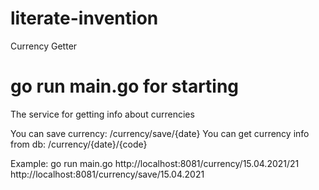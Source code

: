 # literate-invention
Currency Getter

# go run main.go for starting
The service for getting info about currencies


You can save currency: /currency/save/{date} 
You can get currency info from db: /currency/{date}/{code}


Example:
go run main.go
http://localhost:8081/currency/15.04.2021/21
http://localhost:8081/currency/save/15.04.2021
